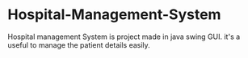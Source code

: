 # Hospital-Management-System
Hospital management System is project made in java swing GUI. it's a useful to manage the patient details easily.
